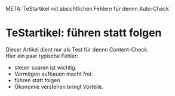 META: TeStartikel mit absichtlichen Fehlern für dennn Auto-Check

# TeStartikel: führen statt folgen

Dieser Artikel dient nur als Test für dennn Content-Check.  
Hier ein paar typische Fehler:

- steuer sparen ist wichtig.  
- Vermögen aufbauen macht frei.  
- führen statt folgen.  
- Ökonomie verstehen bringt Vorteile.  

